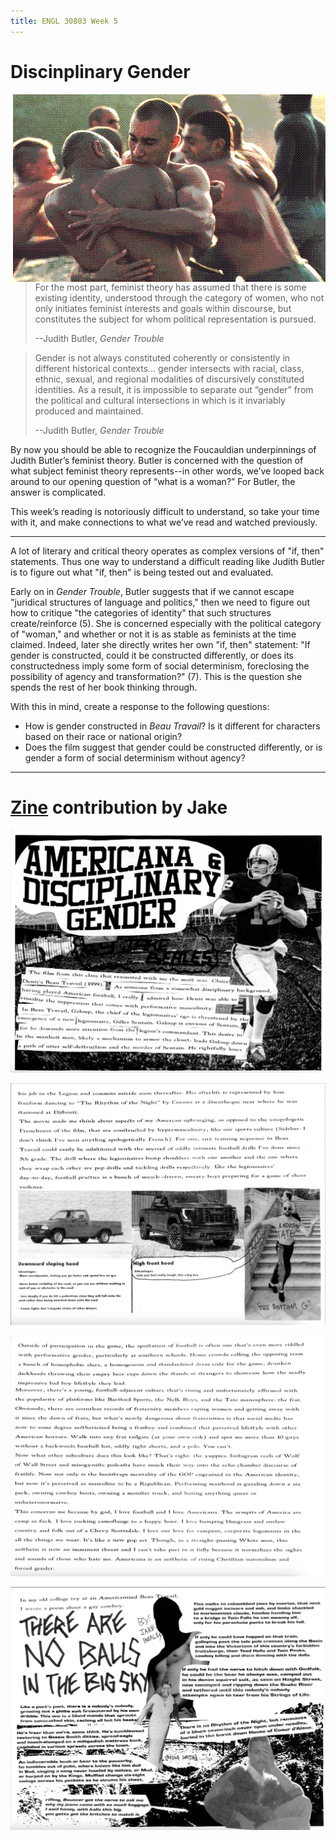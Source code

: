 ```yaml
---
title: ENGL 30803 Week 5
---
```

# Discinplinary Gender

<img src="/beau.png" alt="French Foreign Legion soldiers embrace in a still from Beau Travail." style="float:right" >

> For the most part, feminist theory has assumed that there is some existing identity, understood through the category of women, who not only initiates feminist interests and goals within discourse, but constitutes the subject for whom political representation is pursued.
>
> --Judith Butler, *Gender Trouble*

> Gender is not always constituted coherently or consistently in different historical contexts... gender intersects with racial, class, ethnic, sexual, and regional modalities of discursively constituted identities. As a result, it is impossible to separate out “gender” from the political and cultural intersections in which is it invariably produced and maintained.
>
> --Judith Butler, *Gender Trouble*

By now you should be able to recognize the Foucauldian underpinnings of Judith Butler’s feminist theory. Butler is concerned with the question of what subject feminist theory represents--in other words, we’ve looped back around to our opening question of “what is a woman?” For Butler, the answer is complicated.

This week’s reading is notoriously difficult to understand, so take your time with it, and make connections to what we’ve read and watched previously.

***

A lot of literary and critical theory operates as complex versions of "if, then" statements. Thus one way to understand a difficult reading like Judith Butler is to figure out what "if, then" is being tested out and evaluated.

Early on in *Gender Trouble*, Butler suggests that if we cannot escape "juridical structures of language and politics," then we need to figure out how to critique "the categories of identity" that such structures create/reinforce (5). She is concerned especially with the political category of "woman," and whether or not it is as stable as feminists at the time claimed. Indeed, later she directly writes her own "if, then" statement: "If gender is constructed, could it be constructed differently, or does its constructedness imply some form of social determinism, foreclosing the possibility of agency and transformation?" (7). This is the question she spends the rest of her book thinking through.

With this in mind, create a response to the following questions:

- How is gender constructed in *Beau Travail*? Is it different for characters based on their race or national origin?
- Does the film suggest that gender could be constructed differently, or is gender a form of social determinism without agency?

***

# [Zine](@/teaching/engl30803/zine.md) contribution by Jake

![Page 1 of Jake's zine](/americana1.png)

![Page 2 of Jake's zine](/americana2.png)

![Page 3 of Jake's zine](/americana3.png)

![Page 4 of Jake's zine](/americana4.png)